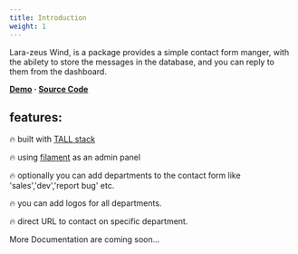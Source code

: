 ```yaml
---
title: Introduction
weight: 1
---
```


Lara-zeus Wind, is a package provides a simple contact form manger, with the abilety to store the messages in the database, and you can reply to them from the dashboard.


**[Demo](https://wind.larazeus.com) · [Source Code](https://github.com/lara-zeus/wind)**

## features:

🔥 built with [TALL stack](https://tallstack.dev/)

🔥 using [filament](https://filamentadmin.com) as an admin panel

🔥 optionally you can add departments to the contact form like 'sales','dev','report bug' etc.

🔥 you can add logos for all departments.

🔥 direct URL to contact on specific department.

More Documentation are coming soon...
